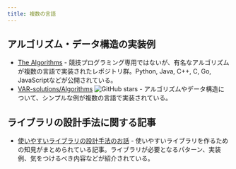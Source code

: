 ```yaml
---
title: 複数の言語
---
```


## アルゴリズム・データ構造の実装例

- [The Algorithms](https://github.com/TheAlgorithms) - 競技プログラミング専用ではないが、有名なアルゴリズムが複数の言語で実装されたレポジトリ群。Python, Java, C++, C, Go, JavaScriptなどが公開されている。
- [VAR-solutions/Algorithms](https://var-solutions.github.io/Algorithms/) ![GitHub stars](https://img.shields.io/github/stars/VAR-solutions/Algorithms?style=plastic) - アルゴリズムやデータ構造について、シンプルな例が複数の言語で実装されている。

## ライブラリの設計手法に関する記事

- [使いやすいライブラリの設計手法のお話](https://31536000.hatenablog.com/entry/2022/12/07/074125) - 使いやすいライブラリを作るための知見がまとめられている記事。ライブラリが必要となるパターン、実装例、気をつけるべき内容などが紹介されている。
